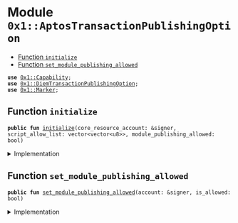 
<a name="0x1_AptosTransactionPublishingOption"></a>

# Module `0x1::AptosTransactionPublishingOption`



-  [Function `initialize`](#0x1_AptosTransactionPublishingOption_initialize)
-  [Function `set_module_publishing_allowed`](#0x1_AptosTransactionPublishingOption_set_module_publishing_allowed)


<pre><code><b>use</b> <a href="../../../../../../../aptos-framework/releases/artifacts/current/build/MoveStdlib/docs/Capability.md#0x1_Capability">0x1::Capability</a>;
<b>use</b> <a href="../../../../../../../aptos-framework/releases/artifacts/current/build/CoreFramework/docs/DiemTransactionPublishingOption.md#0x1_DiemTransactionPublishingOption">0x1::DiemTransactionPublishingOption</a>;
<b>use</b> <a href="Marker.md#0x1_Marker">0x1::Marker</a>;
</code></pre>



<a name="0x1_AptosTransactionPublishingOption_initialize"></a>

## Function `initialize`



<pre><code><b>public</b> <b>fun</b> <a href="AptosTransactionPublishingOption.md#0x1_AptosTransactionPublishingOption_initialize">initialize</a>(core_resource_account: &signer, script_allow_list: vector&lt;vector&lt;u8&gt;&gt;, module_publishing_allowed: bool)
</code></pre>



<details>
<summary>Implementation</summary>


<pre><code><b>public</b> <b>fun</b> <a href="AptosTransactionPublishingOption.md#0x1_AptosTransactionPublishingOption_initialize">initialize</a>(
    core_resource_account: &signer,
    script_allow_list: vector&lt;vector&lt;u8&gt;&gt;,
    module_publishing_allowed: bool,
) {
    <a href="../../../../../../../aptos-framework/releases/artifacts/current/build/CoreFramework/docs/DiemTransactionPublishingOption.md#0x1_DiemTransactionPublishingOption_initialize">DiemTransactionPublishingOption::initialize</a>&lt;ChainMarker&gt;(core_resource_account, script_allow_list, module_publishing_allowed);
}
</code></pre>



</details>

<a name="0x1_AptosTransactionPublishingOption_set_module_publishing_allowed"></a>

## Function `set_module_publishing_allowed`



<pre><code><b>public</b> <b>fun</b> <a href="AptosTransactionPublishingOption.md#0x1_AptosTransactionPublishingOption_set_module_publishing_allowed">set_module_publishing_allowed</a>(account: &signer, is_allowed: bool)
</code></pre>



<details>
<summary>Implementation</summary>


<pre><code><b>public</b> <b>fun</b> <a href="AptosTransactionPublishingOption.md#0x1_AptosTransactionPublishingOption_set_module_publishing_allowed">set_module_publishing_allowed</a>(account: &signer, is_allowed: bool) {
    <a href="../../../../../../../aptos-framework/releases/artifacts/current/build/CoreFramework/docs/DiemTransactionPublishingOption.md#0x1_DiemTransactionPublishingOption_set_module_publishing_allowed">DiemTransactionPublishingOption::set_module_publishing_allowed</a>(is_allowed, <a href="../../../../../../../aptos-framework/releases/artifacts/current/build/MoveStdlib/docs/Capability.md#0x1_Capability_acquire">Capability::acquire</a>(account, &<a href="Marker.md#0x1_Marker_get">Marker::get</a>()));
}
</code></pre>



</details>
